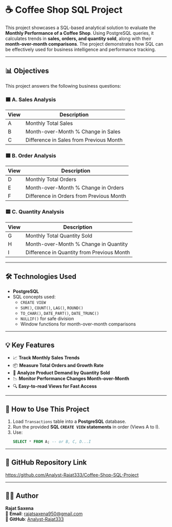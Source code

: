 # ☕ Coffee Shop SQL Project

This project showcases a SQL-based analytical solution to evaluate the **Monthly Performance of a Coffee Shop**. Using PostgreSQL queries, it calculates trends in **sales, orders, and quantity sold**, along with their **month-over-month comparisons**. The project demonstrates how SQL can be effectively used for business intelligence and performance tracking.

---

## 📊 Objectives

This project answers the following business questions:

### 🟦 A. Sales Analysis
| View | Description |
|------|-------------|
| A    | Monthly Total Sales |
| B    | Month-over-Month % Change in Sales |
| C    | Difference in Sales from Previous Month |

### 🟩 B. Order Analysis
| View | Description |
|------|-------------|
| D    | Monthly Total Orders |
| E    | Month-over-Month % Change in Orders |
| F    | Difference in Orders from Previous Month |

### 🟨 C. Quantity Analysis
| View | Description |
|------|-------------|
| G    | Monthly Total Quantity Sold |
| H    | Month-over-Month % Change in Quantity |
| I    | Difference in Quantity from Previous Month |

---

## 🛠️ Technologies Used

- **PostgreSQL**
- SQL concepts used:
  - `CREATE VIEW`
  - `SUM()`, `COUNT()`, `LAG()`, `ROUND()`
  - `TO_CHAR()`, `DATE_PART()`, `DATE_TRUNC()`
  - `NULLIF()` for safe division
  - Window functions for month-over-month comparisons

---

## 💡 Key Features

- 📈 **Track Monthly Sales Trends**
- 📦 **Measure Total Orders and Growth Rate**
- 🧾 **Analyze Product Demand by Quantity Sold**
- 📉 **Monitor Performance Changes Month-over-Month**
- 🔍 **Easy-to-read Views for Fast Access**

---

## 🚀 How to Use This Project

1. Load `Transactions` table into a **PostgreSQL** database.
2. Run the provided **SQL `CREATE VIEW` statements** in order (Views A to I).
3. Use:
   ```sql
   SELECT * FROM A; -- or B, C, D...I

---

## 🔗 GitHub Repository Link
https://github.com/Analyst-Rajat333/Coffee-Shop-SQL-Project

---

## 👨‍💻 Author

**Rajat Saxena**  
📧 **Email**: [rajatsaxena950@gmail.com](mailto:rajatsaxena950@gmail.com)  
🔗 **GitHub**: [Analyst-Rajat333](https://github.com/Analyst-Rajat333)


